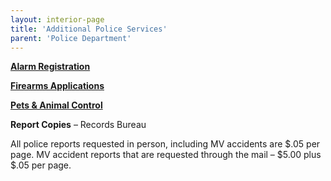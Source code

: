 ```yaml
---
layout: interior-page
title: 'Additional Police Services'
parent: 'Police Department'
---
```


[**Alarm Registration**](alarms/)

[**Firearms Applications**](firearms/)

[**Pets & Animal Control**](pets-animals/)

**Report Copies** – Records Bureau

All police reports requested in person, including MV accidents are $.05 per page. MV accident reports that are requested through the mail – $5.00 plus $.05 per page.
